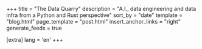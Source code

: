 +++
title = "The Data Quarry"
description = "A.I., data engineering and data infra from a Python and Rust perspective"
sort_by = "date"
template = "blog.html"
page_template = "post.html"
insert_anchor_links = "right"
generate_feeds = true

[extra]
lang = 'en'
+++
